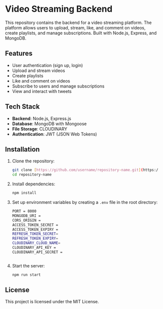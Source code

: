# Video Streaming Backend

This repository contains the backend for a video streaming platform. The platform allows users to upload, stream, like, and comment on videos, create playlists, and manage subscriptions. Built with Node.js, Express, and MongoDB.

## Features
- User authentication (sign up, login)
- Upload and stream videos
- Create playlists
- Like and comment on videos
- Subscribe to users and manage subscriptions
- View and interact with tweets

## Tech Stack
- **Backend**: Node.js, Express.js
- **Database**: MongoDB with Mongoose
- **File Storage**: CLOUDINARY
- **Authentication**: JWT (JSON Web Tokens)


## Installation

1. Clone the repository:
    ```bash
    git clone [https://github.com/username/repository-name.git](https://github.com/Rajput-vinay/VPlayServer.git)
    cd repository-name
    ```

2. Install dependencies:
    ```bash
    npm install
    ```

3. Set up environment variables by creating a `.env` file in the root directory:
    ```bash
   PORT = 8000
    MONGODB_URI =
    CORS_ORIGIN =
    ACCESS_TOKEN_SECRET = 
    ACCESS_TOKEN_EXPIRY = 
    REFRESH_TOKEN_SECRET=
    REFRESH_TOKEN_EXPIRY=
    CLOUDINARY_CLOUD_NAME=
    CLOUDINARY_API_KEY =
    CLOUDINARY_API_SECRET =



    ```

4. Start the server:
    ```bash
    npm run start
    ```


## License
This project is licensed under the MIT License.
